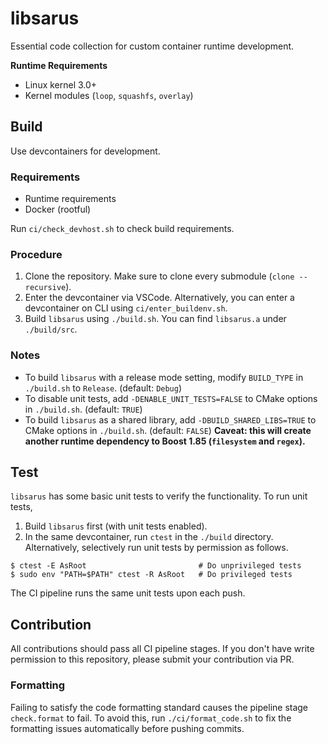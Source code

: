 # libsarus

Essential code collection for custom container runtime development.

**Runtime Requirements**
- Linux kernel 3.0+
- Kernel modules (`loop`, `squashfs`, `overlay`)


## Build

Use devcontainers for development.

### Requirements

 - Runtime requirements
 - Docker (rootful)

Run `ci/check_devhost.sh` to check build requirements.

### Procedure

 1. Clone the repository. Make sure to clone every submodule (`clone --recursive`).
 2. Enter the devcontainer via VSCode. Alternatively, you can enter a devcontainer on CLI using `ci/enter_buildenv.sh`.
 3. Build `libsarus` using `./build.sh`. You can find `libsarus.a` under `./build/src`.

### Notes

 - To build `libsarus` with a release mode setting, modify `BUILD_TYPE` in `./build.sh` to `Release`. (default: `Debug`)
 - To disable unit tests, add `-DENABLE_UNIT_TESTS=FALSE` to CMake options in `./build.sh`. (default: `TRUE`)
 - To build `libsarus` as a shared library, add `-DBUILD_SHARED_LIBS=TRUE` to CMake options in `./build.sh`. (default: `FALSE`) **Caveat: this will create another runtime dependency to Boost 1.85 (`filesystem` and `regex`).**

## Test

`libsarus` has some basic unit tests to verify the functionality. To run unit tests,

 1. Build `libsarus` first (with unit tests enabled).
 2. In the same devcontainer, run `ctest` in the `./build` directory. Alternatively, selectively run unit tests by permission as follows.

```
$ ctest -E AsRoot                         # Do unprivileged tests
$ sudo env "PATH=$PATH" ctest -R AsRoot   # Do privileged tests
```

The CI pipeline runs the same unit tests upon each push.

## Contribution

All contributions should pass all CI pipeline stages. If you don't have write permission to this repository, please submit your contribution via PR.

### Formatting

Failing to satisfy the code formatting standard causes the pipeline stage `check.format` to fail. To avoid this, run `./ci/format_code.sh` to fix the formatting issues automatically before pushing commits.
